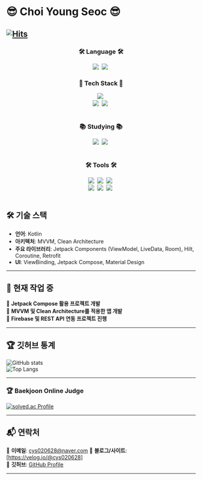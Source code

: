 # 😎 Choi Young Seoc 😎
[![Hits](https://hits.seeyoufarm.com/api/count/incr/badge.svg?url=https%3A%2F%2Fgithub.com%2Fcys020628&count_bg=%2379C83D&title_bg=%23555555&icon=&icon_color=%23E7E7E7&title=hits&edge_flat=false)](https://hits.seeyoufarm.com)
---

<h3 align="center">🛠 Language 🛠</h3>
<div align="center">
    <img src="https://img.shields.io/badge/Android-3DDC84?style=for-the-badge&logo=android&logoColor=white" />&nbsp
  <img src="https://img.shields.io/badge/Kotlin-7F52FF?style=for-the-badge&logo=kotlin&logoColor=white" />&nbsp
</div>

<!--내용 부분-->
<h3 align="center">🚀 Tech Stack 🚀</h3>
<div align="center">
  <img src="https://img.shields.io/badge/Jetpack-4285F4?style=for-the-badge&logo=android&logoColor=white" />&nbsp
</div>

<div align="center">
  <img src="https://img.shields.io/badge/Hilt-D14836?style=for-the-badge&logo=google&logoColor=white" />&nbsp
  <img src="https://img.shields.io/badge/MVVM-02569B?style=for-the-badge&logo=microsoft&logoColor=white" />&nbsp
</div>
<br>

<h3 align="center">📚 Studying 📚</h3>
<div align="center">
  <img src="https://img.shields.io/badge/Jetpack_Compose-4285F4?style=for-the-badge&logo=jetpackcompose&logoColor=white" />&nbsp
  <img src="https://img.shields.io/badge/Clean_Architecture-FF6F00?style=for-the-badge&logo=cleanarchitecture&logoColor=white" />&nbsp
</div>

<br>

<h3 align="center">🛠 Tools 🛠</h3>
<div align="center">
  <img src="https://img.shields.io/badge/git-F05033.svg?style=for-the-badge&logo=git&logoColor=white" />&nbsp
  <img src="https://img.shields.io/badge/github-181717.svg?style=for-the-badge&logo=github&logoColor=white" />&nbsp
  <img src="https://img.shields.io/badge/Notion-F3F3F3.svg?style=for-the-badge&logo=notion&logoColor=black" />&nbsp
</div>

<div align="center">
  <img src="[https://img.shields.io/badge/adobe%20photoshop-08253c.svg?style=for-the-badge&logo=adobe%20photoshop&logoColor=37abff](https://img.shields.io/badge/Zeplin-F7B500?style=for-the-badge&logo=zeplin&logoColor=white)" />&nbsp
  <img src="https://img.shields.io/badge/figma-F24E1E.svg?style=for-the-badge&logo=figma&logoColor=white" />&nbsp
    <img src="https://img.shields.io/badge/Velog-20C997?style=for-the-badge&logo=velog&logoColor=white" />&nbsp
</div>

<br>

## 🛠 기술 스택  
- **언어**: Kotlin  
- **아키텍처**: MVVM, Clean Architecture  
- **주요 라이브러리**: Jetpack Components (ViewModel, LiveData, Room), Hilt, Coroutine, Retrofit  
- **UI**: ViewBinding, Jetpack Compose, Material Design  

---

## 📌 현재 작업 중  
🔹 **Jetpack Compose 활용 프로젝트 개발**  
🔹 **MVVM 및 Clean Architecture를 적용한 앱 개발**  
🔹 **Firebase 및 REST API 연동 프로젝트 진행**  

---

## 🏆 깃허브 통계  
![GitHub stats](https://github-readme-stats.vercel.app/api?username=cys020628&show_icons=true&theme=radical)  
![Top Langs](https://github-readme-stats.vercel.app/api/top-langs/?username=cys020628&layout=compact&theme=radical)

---

### 🏆 Baekjoon Online Judge
[![solved.ac Profile](http://mazassumnida.wtf/api/v2/generate_badge?boj=cyc990116)](https://solved.ac/cyc990116)

---

## 📬 연락처  
📧 **이메일**: cys020628@naver.com
📌 **블로그/사이트**: [https://velog.io/@cys020628]  
📌 **깃허브**: [GitHub Profile](https://github.com/cys020628)  

---

